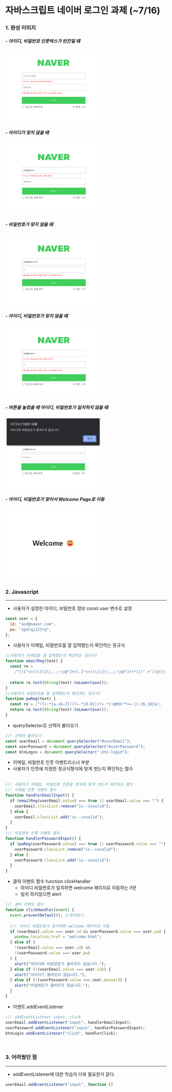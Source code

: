 # 자바스크립트 네이버 로그인 과제 (~7/16)
### 1. 완성 이미지
##### - 아이디, 비밀번호 인풋박스가 빈칸일 때
  <img src="./images/1.png" width="300px">

##### - 아이디가 맞지 않을 때
  <img src="./images/2.png" width="300px">

#####  - 비밀번호가 맞지 않을 때
  <img src="./images/3.png" width="300px">

#####  - 아이디, 비밀번호가 맞지 않을 때
  <img src="./images/4.png" width="300px">

#####  - 버튼을 눌렀을 때 아이디, 비밀번호가 일치하지 않을 때
  <img src="./images/5.png" width="300px">

#####  - 아이디, 비밀번호가 맞아서 Welcome Page로 이동
  <img src="./images/6.png" width="300px">



<br />

### 2. Javascript
---
- 사용자가 설정한 아이디, 비밀번호 정보 const user 변수로 설정
```js
const user = {
  id: "asd@naver.com",
  pw: "spdlqj123!@",
};
```
- 사용자가 이메일, 비밀번호를 잘 입력했는지 확인하는 정규식
```js
//사용자가 이메일을 잘 입력했는지 확인하는 정규식?
function emailReg(text) {
  const re =
    /^(([^<>()\[\]\\.,;:\s@"]+(\.[^<>()\[\]\\.,;:\s@"]+)*)|(".+"))@((\[[0-9]{1,3}\.[0-9]{1,3}\.[0-9]{1,3}\.[0-9]{1,3}\])|(([a-zA-Z\-0-9]+\.)+[a-zA-Z]{2,}))$/;

  return re.test(String(text).toLowerCase());
}
//사용자가 비밀번호을 잘 입력했는지 확인하는 정규식?
function pwReg(text) {
  const re = /^(?=.*[a-zA-Z])(?=.*[0-9])(?=.*[!@#$%^*+=-]).{6,16}$/;
  return re.test(String(text).toLowerCase());
}
```
- querySelector로 선택자 불러오기
```js
//! 선택자 불러오기
const userEmail = document.querySelector("#userEmail");
const userPassword = document.querySelector("#userPassword");
const btnLogin = document.querySelector(".btn-login");
```
- 이메일, 비밀번호 인풋 이벤트리스너 부분
- 사용자가 인풋에 지정한 정규식형식에 맞게 썻는지 확인하는 함수 
```js

//! 사용자가 이메일, 비밀번호 인풋을 형식에 맞게 썻는지 확인하는 함수
//! 이메일 인풋 이벤트 함수
function handlerEmailInput() {
  if (emailReg(userEmail.value) === true || userEmail.value === "") {
    userEmail.classList.remove("is--invalid");
  } else {
    userEmail.classList.add("is--invalid");
  }
}
//! 비밀번호 인풋 이벤트 함수
function handlerPasswordInput() {
  if (pwReg(userPassword.value) === true || userPassword.value === "") {
    userPassword.classList.remove("is--invalid");
  } else {
    userPassword.classList.add("is--invalid");
  }
}
```

- 클릭 이벤트 함수 function clickHandler 
  - 아이디 비밀번호가 일치하면 welcome 페이지로 이동하는 if문
  - 일치 하지않으면 alert
```js
//! 클릭 이벤트 함수
function clickHandler(event) {
  event.preventDefault(); //찾아보기

  //! 아이디 비밀번호가 일치하면 welcome 페이지로 이동
  if (userEmail.value === user.id && userPassword.value === user.pw) {
    window.location.href = "welcome.html";
  } else if (
    !(userEmail.value === user.id) &&
    !(userPassword.value === user.pw)
  ) {
    alert("아이디와 비밀번호가 올바르지 않습니다.");
  } else if (!(userEmail.value === user.id)) {
    alert("아이디가 올바르지 않습니다.");
  } else if (!(userPassword.value === user.pwuser)) {
    alert("비밀번호가 올바르지 않습니다.");
  }
}
```
- 이벤트 addEventListener
```js
//! addEventListener input, click
userEmail.addEventListener("input", handlerEmailInput);
userPassword.addEventListener("input", handlerPasswordInput);
btnLogin.addEventListener("click", handlerClick);
```


<br />

### 3. 어려웠던 점
---


- addEventListener에 대한 학습이 더욱 필요한거 같다.
```js
userEmail.addEventListener("input", function ()
```



